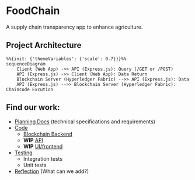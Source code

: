 # FoodChain

A supply chain transparency app to enhance agriculture.

## Project Architecture

```mermaid
%%{init: {'themeVariables': {'scale': 0.7}}}%%
sequenceDiagram
    Client (Web App) ->> API (Express.js): Query (/GET or /POST)
    API (Express.js) ->> Client (Web App): Data Return
    Blockchain Server (Hyperledger Fabric) -->> API (Express.js): Data
    API (Express.js) -->> Blockchain Server (Hyperledger Fabric): Chaincode Excution
```

## Find our work:
- [Planning Docs](/Spec.md) (technical specifications and requirements) 
- [Code]()
    - [Blockchain Backend](/Backend/)
    - **WIP** [API]()
    - **WIP** [UI/frontend]()
- [Testing]()
    - Integration tests
    - Unit tests
- [Reflection]() (What can we add?)
